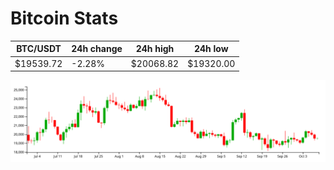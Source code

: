 # Bitcoin Stats

BTC/USDT|24h change|24h high|24h low|
|---|---|---|---|
|$19539.72|-2.28%|$20068.82|$19320.00|

<img src="./chart.svg">
